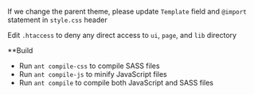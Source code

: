 If we change the parent theme, please update `Template` field and `@import` statement in `style.css` header

Edit `.htaccess` to deny any direct access to `ui`, `page`, and `lib` directory

**Build
- Run `ant compile-css` to compile SASS files
- Run `ant compile-js` to minify JavaScript files
- Run `ant compile` to compile both JavaScript and SASS files
